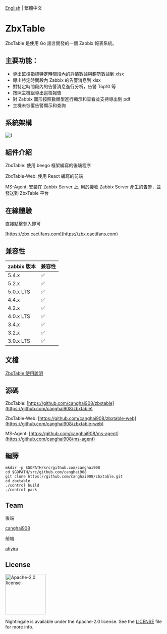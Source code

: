 [English](./README.md) | 繁體中文

# ZbxTable

ZbxTable 是使用 Go 語言開發的一個 Zabbix 報表系統。

## 主要功能：

- 導出監控指標特定時間段內的詳情數據與趨勢數據到 xlsx
- 導出特定時間段內 Zabbix 的告警消息到 xlsx
- 對特定時間段內的告警消息進行分析，告警 Top10 等
- 按照主機組導出巡檢報告
- 對 Zabbix 圖形按照數類型進行顯示和查看並支持導出到 pdf
- 主機未恢覆告警顯示和查詢

## 系統架構

![1](https://img.cactifans.com/wp-content/uploads/2020/07/zbxtable.png)

## 組件介紹

ZbxTable: 使用 beego 框架編寫的後端程序

ZbxTable-Web: 使用 React 編寫的前端

MS-Agent: 安裝在 Zabbix Server 上, 用於接收 Zabbix Server 產生的告警，並發送到 ZbxTable 平台

## 在線體驗

直接點擊登入即可

[https://zbx.cactifans.com](https://zbx.cactifans.com)

## 兼容性

| zabbix 版本 | 兼容性            |
| :---------- | :---------------- |
| 5.4.x          | ✅            |
| 5.2.x          | ✅            |
| 5.0.x LTS      | ✅            |
| 4.4.x          | ✅            |
| 4.2.x          | ✅            |
| 4.0.x LTS      | ✅            |
| 3.4.x          | ✅            |
| 3.2.x          | ✅            |
| 3.0.x LTS      | ✅            |

## 文檔

[ZbxTable 使用說明](https://zbxtable.cactifans.com)

## 源碼

ZbxTable: [https://github.com/canghai908/zbxtable](https://github.com/canghai908/zbxtable)

ZbxTable-Web: [https://github.com/canghai908/zbxtable-web](https://github.com/canghai908/zbxtable-web)

MS-Agent: [https://github.com/canghai908/ms-agent](https://github.com/canghai908/ms-agent)

## 編譯

```
mkdir -p $GOPATH/src/github.com/canghai908
cd $GOPATH/src/github.com/canghai908
git clone https://github.com/canghai908/zbxtable.git
cd zbxtable
./control build
./control pack
```

## Team

後端

[canghai908](https://github.com/canghai908)

前端

[ahyiru](https://github.com/ahyiru)

## License

<img alt="Apache-2.0 license" src="https://s3-gz01.didistatic.com/n9e-pub/image/apache.jpeg" width="128">

Nightingale is available under the Apache-2.0 license. See the [LICENSE](LICENSE) file for more info.

